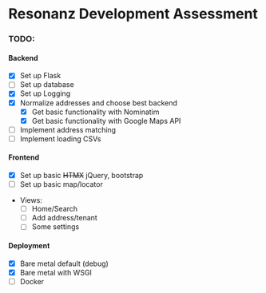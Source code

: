 # Resonanz Development Assessment

### TODO:

#### Backend

 - [x] Set up Flask
 - [ ] Set up database
 - [x] Set up Logging
 - [x] Normalize addresses and choose best backend
   - [x] Get basic functionality with Nominatim
   - [x] Get basic functionality with Google Maps API
 - [ ] Implement address matching
 - [ ] Implement loading CSVs

#### Frontend

 - [x] Set up basic ~~HTMX~~ jQuery, bootstrap
 - [ ] Set up basic map/locator
 - Views:
   - [ ] Home/Search
   - [ ] Add address/tenant
   - [ ] Some settings

#### Deployment

 - [x] Bare metal default (debug)
 - [x] Bare metal with WSGI
 - [ ] Docker
